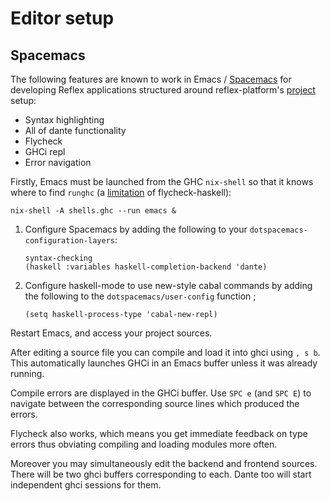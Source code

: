 # Editor setup

## Spacemacs

The following features are known to work in Emacs /
[Spacemacs](https://github.com/syl20bnr/spacemacs) for developing Reflex
applications structured around reflex-platform's
[project](project-development.md) setup:

- Syntax highlighting
- All of dante functionality
- Flycheck
- GHCi repl
- Error navigation

Firstly, Emacs must be launched from the GHC `nix-shell` so that it knows where
to find `runghc` (a
[limitation](https://github.com/flycheck/flycheck-haskell/issues/65) of
flycheck-haskell):

```
nix-shell -A shells.ghc --run emacs &
```

1. Configure Spacemacs by adding the following to your `dotspacemacs-configuration-layers`:
   ```
   syntax-checking
   (haskell :variables haskell-completion-backend 'dante)
   ```
1. Configure haskell-mode to use new-style cabal commands by adding the following to the `dotspacemacs/user-config` function ;
   ```
   (setq haskell-process-type 'cabal-new-repl)
   ```

Restart Emacs, and access your project sources.

After editing a source file you can compile and load it into ghci using
`, s b`. This automatically launches GHCi in an Emacs buffer unless it was
already running.

Compile errors are displayed in the GHCi buffer. Use `SPC e` (and `SPC E`) to
navigate between the corresponding source lines which produced the errors.

Flycheck also works, which means you get immediate feedback on type errors thus
obviating compiling and loading modules more often.
 
Moreover you may simultaneously edit the backend and frontend sources. There
will be two ghci buffers corresponding to each. Dante too will start independent
ghci sessions for them.
